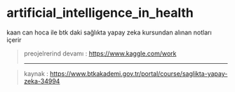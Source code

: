 # artificial_intelligence_in_health
kaan can hoca ile btk daki sağlıkta yapay zeka kursundan alınan notları içerir

> preojelrerind devamı : https://www.kaggle.com/work
> <hr>

> kaynak : https://www.btkakademi.gov.tr/portal/course/saglikta-yapay-zeka-34994
